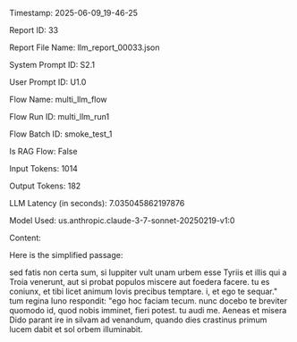 Timestamp: 2025-06-09_19-46-25

Report ID: 33

Report File Name: llm_report_00033.json

System Prompt ID: S2.1

User Prompt ID: U1.0

Flow Name: multi_llm_flow

Flow Run ID: multi_llm_run1

Flow Batch ID: smoke_test_1

Is RAG Flow: False

Input Tokens: 1014

Output Tokens: 182

LLM Latency (in seconds): 7.035045862197876

Model Used: us.anthropic.claude-3-7-sonnet-20250219-v1:0

Content:

Here is the simplified passage:

sed fatis non certa sum, si Iuppiter vult unam urbem esse Tyriis et illis qui a Troia venerunt, aut si probat populos miscere aut foedera facere. tu es coniunx, et tibi licet animum Iovis precibus temptare. i, et ego te sequar." tum regina Iuno respondit: "ego hoc faciam tecum. nunc docebo te breviter quomodo id, quod nobis imminet, fieri potest. tu audi me. Aeneas et misera Dido parant ire in silvam ad venandum, quando dies crastinus primum lucem dabit et sol orbem illuminabit.
